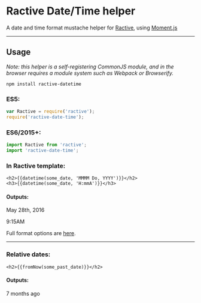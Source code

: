 # Ractive Date/Time helper

A date and time format mustache helper for [Ractive](http://www.ractivejs.org/), 
using [Moment.js](http://momentjs.com/)

----

## Usage

_Note: this helper is a self-registering CommonJS module, and in the browser 
requires a module system such as Webpack or Browserify._

    npm install ractive-datetime

### ES5:

```js
var Ractive = require('ractive');
require('ractive-date-time');
```

### ES6/2015+:

```js
import Ractive from 'ractive';
import 'ractive-date-time';
```

### In Ractive template:

    <h2>{{datetime(some_date, 'MMMM Do, YYYY')}}</h2>
    <h3>{{datetime(some_date, 'H:mmA')}}</h3>

#### Outputs:

May 28th, 2016

9:15AM

Full format options are [here](http://momentjs.com/docs/#/displaying/format/).

----

### Relative dates:

    <h2>{{fromNow(some_past_date)}}</h2>

#### Outputs:

7 months ago